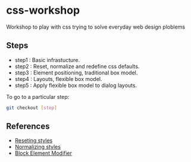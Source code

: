 # css-workshop
Workshop to play with css trying to solve everyday web design ploblems

## Steps

* step1 : Basic infrastucture.
* step2 : Reset, normalize and redefine css defaults.
* step3 : Element positioning, traditional box model.
* step4 : Layouts, flexible box model.
* step5 : Apply flexible box model to dialog layouts.

To go to a particular step:

```sh
git checkout [step]
```

## References

* [Reseting styles](http://meyerweb.com/eric/tools/css/reset)
* [Normalizing styles](https://necolas.github.io/normalize.css/)
* [Block Element Modifier](http://getbem.com/)
